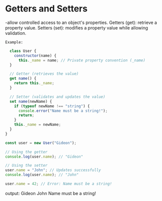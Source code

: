 # Getters and Setters
-allow controlled access to an object's properties.
Getters (get): retrieve a property value.
Setters (set): modifies a property value while allowing validation.

    Example:
```js
  class User {
    constructor(name) {
      this._name = name; // Private property convention (_name)
  }

  // Getter (retrieves the value)
  get name() {
    return this._name;
  }

  // Setter (validates and updates the value)
  set name(newName) {
    if (typeof newName !== "string") {
      console.error("Name must be a string!");
      return;
    }
    this._name = newName;
  }
}

const user = new User("Gideon");

// Using the getter
console.log(user.name); // "Gideon"

// Using the setter
user.name = "John"; // Updates successfully
console.log(user.name); // "John"

user.name = 42; // Error: Name must be a string!
```

  output:
  Gideon
  John
  Name must be a string!